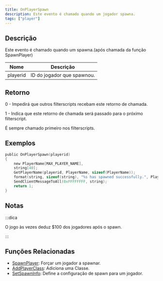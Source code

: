 ```yaml
---
title: OnPlayerSpawn
description: Este evento é chamado quando um jogador spawna.
tags: ["player"]
---
```


## Descrição

Este evento é chamado quando um spawna.(após chamada da função SpawnPlayer)

| Nome     | Descrição                        |
| -------- | ---------------------------------- |
| playerid | ID do jogador que spawnou. |

## Retorno

0 - Impedirá que outros filterscripts  recebam este retorno de chamada.

1 - Indica que este retorno de chamada será passado para o próximo filterscript.

É sempre chamado primeiro nos filterscripts.

## Exemplos

```c
public OnPlayerSpawn(playerid)
{
    new PlayerName[MAX_PLAYER_NAME],
    string[40];
    GetPlayerName(playerid, PlayerName, sizeof(PlayerName));
    format(string, sizeof(string), "%s has spawned successfully.", PlayerName);
    SendClientMessageToAll(0xFFFFFFFF, string);
    return 1;
}
```

## Notas

:::dica

O jogo às vezes deduz $100 dos jogadores após o spawn.

:::

## Funções Relacionadas

- [SpawnPlayer](../functions/SpawnPlayer): Forçar um jogador a spawnar.
- [AddPlayerClass](../functions/AddPlayerClass): Adiciona uma Classe.
- [SetSpawnInfo](../functions/SetSpawnInfo): Define a configuração de spawn para um jogador.